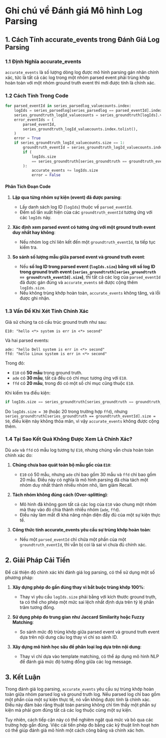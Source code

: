 # Ghi chú về Đánh giá Mô hình Log Parsing

## 1. Cách Tính accurate_events trong Đánh Giá Log Parsing

### 1.1 Định Nghĩa accurate_events
`accurate_events` là số lượng dòng log được mô hình parsing gán nhãn chính xác, tức là tất cả các log trong một nhóm parsed event phải trùng khớp hoàn toàn với một nhóm ground truth event thì mới được tính là chính xác.

### 1.2 Cách Tính Trong Code
```python
for parsed_eventId in series_parsedlog_valuecounts.index:
    logIds = series_parsedlog[series_parsedlog == parsed_eventId].index
    series_groundtruth_logId_valuecounts = series_groundtruth[logIds].value_counts()
    error_eventIds = (
        parsed_eventId,
        series_groundtruth_logId_valuecounts.index.tolist(),
    )    
    error = True
    if series_groundtruth_logId_valuecounts.size == 1:
        groundtruth_eventId = series_groundtruth_logId_valuecounts.index[0]
        if (
            logIds.size
            == series_groundtruth[series_groundtruth == groundtruth_eventId].size
        ):
            accurate_events += logIds.size
            error = False
```
#### **Phân Tích Đoạn Code**
1. **Lặp qua từng nhóm sự kiện (event) đã được parsing**:
   - Lấy danh sách log ID (`logIds`) thuộc về `parsed_eventId`.
   - Đếm số lần xuất hiện của các `groundtruth_eventId` tương ứng với các `logIds` này.

2. **Xác định xem parsed event có tương ứng với một ground truth event duy nhất hay không**:
   - Nếu nhóm log chỉ liên kết đến một `groundtruth_eventId`, ta tiếp tục kiểm tra.

3. **So sánh số lượng mẫu giữa parsed event và ground truth event**:
   - Nếu **số log ID trong parsed event (`logIds.size`) bằng với số log ID trong ground truth event (`series_groundtruth[series_groundtruth == groundtruth_eventId].size`)**, thì tất cả các log của `parsed_eventId` đã được gán đúng và `accurate_events` sẽ được cộng thêm `logIds.size`.
   - Nếu không trùng khớp hoàn toàn, `accurate_events` không tăng, và lỗi được ghi nhận.

### 1.3 Vấn Đề Khi Xét Tính Chính Xác
Giả sử chúng ta có cấu trúc ground truth như sau:
```
E10: "hello <*> system is err in <*> second"
```
Và hai parsed events:
```
ade: "hello Dell system is err in <*> second"
ffd: "hello Linux system is err in <*> second"
```
Trong đó:
- `E10` có **50 mẫu** trong ground truth.
- `ade` có **30 mẫu**, tất cả đều có chỉ mục tương ứng với `E10`.
- `ffd` có **20 mẫu**, trong đó có một số chỉ mục cũng thuộc `E10`.

Khi kiểm tra điều kiện:
```python
if logIds.size == series_groundtruth[series_groundtruth == groundtruth_eventId].size:
```
Do `logIds.size = 30` (hoặc 20 trong trường hợp `ffd`), nhưng `series_groundtruth[series_groundtruth == groundtruth_eventId].size = 50`, điều kiện này không thỏa mãn, vì vậy `accurate_events` không được cộng thêm.

### 1.4 Tại Sao Kết Quả Không Được Xem Là Chính Xác?
Dù `ade` và `ffd` có mẫu log tương tự `E10`, nhưng chúng vẫn chưa hoàn toàn chính xác do:
1. **Chúng chưa bao quát toàn bộ mẫu gốc của `E10`**:
   - `E10` có 50 mẫu, nhưng `ade` chỉ bao gồm 30 mẫu và `ffd` chỉ bao gồm 20 mẫu. Điều này có nghĩa là mô hình parsing đã chia tách một nhóm duy nhất thành nhiều nhóm nhỏ, làm giảm Recall.
   
2. **Tách nhóm không đúng cách (Over-splitting)**:
   - Mô hình đã không gom tất cả các log của `E10` vào chung một nhóm mà thay vào đó chia thành nhiều nhóm (`ade`, `ffd`).
   - Điều này làm mất đi khả năng nhận diện đầy đủ của một sự kiện thực tế.

3. **Công thức tính accurate_events yêu cầu sự trùng khớp hoàn toàn**:
   - Nếu một `parsed_eventId` chỉ chứa một phần của một `groundtruth_eventId`, thì vẫn bị coi là sai vì chưa đủ chính xác.

## 2. Giải Pháp Cải Tiến
Để cải thiện độ chính xác khi đánh giá log parsing, có thể sử dụng một số phương pháp:

1. **Xây dựng phép đo gần đúng thay vì bắt buộc trùng khớp 100%**:
   - Thay vì yêu cầu `logIds.size` phải bằng với kích thước ground truth, ta có thể cho phép một mức sai lệch nhất định dựa trên tỷ lệ phần trăm tương đồng.

2. **Sử dụng phép đo trung gian như Jaccard Similarity hoặc Fuzzy Matching**:
   - So sánh mức độ trùng khớp giữa parsed event và ground truth event dựa trên nội dung câu log thay vì chỉ so sánh ID.

3. **Xây dựng mô hình học sâu để phân loại log dựa trên nội dung**:
   - Thay vì chỉ dựa vào template matching, có thể áp dụng mô hình NLP để đánh giá mức độ tương đồng giữa các log message.

## 3. Kết Luận
Trong đánh giá log parsing, `accurate_events` yêu cầu sự trùng khớp hoàn toàn giữa nhóm parsed log và ground truth log. Nếu parsed log chỉ bao gồm một phần của một sự kiện thực tế, nó vẫn không được tính là chính xác. Điều này đảm bảo rằng thuật toán parsing không chỉ tìm thấy một phần sự kiện mà phải gom đúng tất cả các log thuộc cùng một sự kiện.

Tuy nhiên, cách tiếp cận này có thể nghiêm ngặt quá mức và bỏ qua các trường hợp gần đúng. Việc cải tiến phép đo bằng các kỹ thuật linh hoạt hơn có thể giúp đánh giá mô hình một cách công bằng và chính xác hơn.

